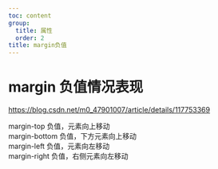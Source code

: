 ```yaml
---
toc: content
group:
  title: 属性
  order: 2
title: margin负值
---
```


# margin 负值情况表现

https://blog.csdn.net/m0_47901007/article/details/117753369

margin-top 负值，元素向上移动<br/>
margin-bottom 负值，下方元素向上移动<br/>
margin-left 负值，元素向左移动<br/>
margin-right 负值，右侧元素向左移动<br/>
